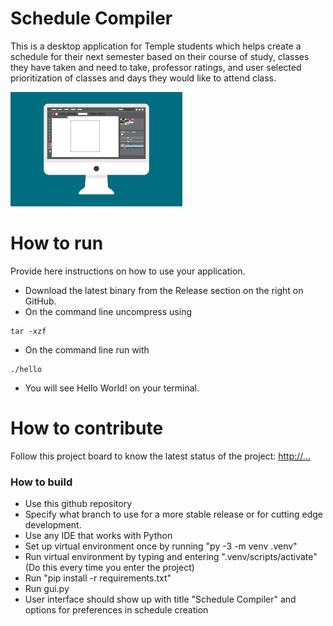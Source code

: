 # Schedule Compiler
This is a desktop application for Temple students which helps create a schedule for their next semester based on their course of study, classes they have taken and need to take, professor ratings, and user selected prioritization of classes and days they would like to attend class.

![This is a screenshot.](images.png)
# How to run
Provide here instructions on how to use your application.   
- Download the latest binary from the Release section on the right on GitHub.  
- On the command line uncompress using
```
tar -xzf  
```
- On the command line run with
```
./hello
```
- You will see Hello World! on your terminal. 

# How to contribute
Follow this project board to know the latest status of the project: [http://...]([http://...])  

### How to build
- Use this github repository
- Specify what branch to use for a more stable release or for cutting edge development.  
- Use any IDE that works with Python
- Set up virtual environment once by running "py -3 -m venv .venv"
- Run virtual environment by typing and entering ".venv/scripts/activate" (Do this every time you enter the project)
- Run "pip install -r requirements.txt"
- Run gui.py
- User interface should show up with title "Schedule Compiler" and options for preferences in schedule creation
